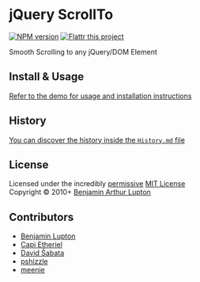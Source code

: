 # jQuery ScrollTo

[![NPM version](https://badge.fury.io/js/jquery-scrollto.png)](https://npmjs.org/package/jquery-scrollto)
[![Flattr this project](https://raw.github.com/balupton/flattr-buttons/master/badge-89x18.gif)](http://flattr.com/thing/344188/balupton-on-Flattr)

Smooth Scrolling to any jQuery/DOM Element


## Install & Usage
[Refer to the demo for usage and installation instructions](http://balupton.github.io/jquery-scrollto/)


## History
[You can discover the history inside the `History.md` file](https://github.com/balupton/jquery-scrollto/blob/master/History.md#files)


## License
Licensed under the incredibly [permissive](http://en.wikipedia.org/wiki/Permissive_free_software_licence) [MIT License](http://creativecommons.org/licenses/MIT/)
<br/>Copyright &copy; 2010+ [Benjamin Arthur Lupton](http://balupton.com)


## Contributors

- [Benjamin Lupton](http://github.com/balupton)
- [Capi Etheriel](https://github.com/barraponto)
- [David Šabata](https://github.com/david-sabata)
- [pshizzle](https://github.com/pshizzle)
- [meenie](https://github.com/meenie)
